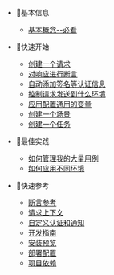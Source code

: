 * 🐣基本信息
  * [基本概念--必看](zh-cn/concepts.md)

* 🐠快速开始
  * [创建一个请求](zh-cn/quickstart/write-a-simple-rest-case.md)
  * [对响应进行断言](zh-cn/quickstart/add-assertions.md)
  * [自动添加签名等认证信息](zh-cn/quickstart/add-auth.md)
  * [控制请求发送到什么环境](zh-cn/quickstart/add-env-proxy.md)
  * [应用配置通用的变量](zh-cn/quickstart/add-custom-variable.md)
  * [创建一个场景](zh-cn/quickstart/create-a-scenario.md)
  * [创建一个任务](zh-cn/quickstart/create-a-job.md)

* 🐳最佳实践
  * [如何管理我的大量用例](zh-cn/bp/manage-case.md)
  * [如何应用不同环境](zh-cn/bp/manage-env.md)

* 🐲快速参考
  * [断言参考](zh-cn/assertion.md)
  * [请求上下文](zh-cn/context.md)
  * [自定义认证和通知](zh-cn/plugins.md)
  * [开发指南](zh-cn/development-guide.md)
  * [安装预览](zh-cn/install.md)
  * [部署配置](zh-cn/configuration.md)
  * [项目依赖](zh-cn/deps.md)

